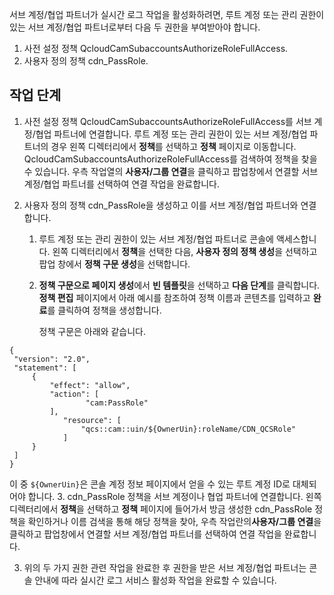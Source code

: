 서브 계정/협업 파트너가 실시간 로그 작업을 활성화하려면, 루트 계정 또는 관리 권한이 있는 서브 계정/협업 파트너로부터 다음 두 권한을 부여받아야 합니다.

1. 사전 설정 정책 QcloudCamSubaccountsAuthorizeRoleFullAccess.
2. 사용자 정의 정책 cdn_PassRole.

## 작업 단계

1. 사전 설정 정책 QcloudCamSubaccountsAuthorizeRoleFullAccess를 서브 계정/협업 파트너에 연결합니다.
   루트 계정 또는 관리 권한이 있는 서브 계정/협업 파트너의 경우 왼쪽 디렉터리에서 **정책**를 선택하고 **정책** 페이지로 이동합니다. QcloudCamSubaccountsAuthorizeRoleFullAccess를 검색하여 정책을 찾을 수 있습니다. 우측 작업열의 **사용자/그룹 연결**을 클릭하고 팝업창에서 연결할 서브 계정/협업 파트너를 선택하여 연결 작업을 완료합니다.

2. 사용자 정의 정책 cdn_PassRole을 생성하고 이를 서브 계정/협업 파트너와 연결합니다.
   1. 루트 계정 또는 관리 권한이 있는 서브 계정/협업 파트너로 콘솔에 액세스합니다. 왼쪽 디렉터리에서 **정책**을 선택한 다음, **사용자 정의 정책 생성**을 선택하고 팝업 창에서 **정책 구문 생성**을 선택합니다. 

   2. **정책 구문으로 페이지 생성**에서 **빈 템플릿**을 선택하고 **다음 단계**를 클릭합니다. **정책 편집** 페이지에서 아래 예시를 참조하여 정책 이름과 콘텐츠를 입력하고 **완료**를 클릭하여 정책을 생성합니다.

      정책 구문은 아래와 같습니다.
```
{
 "version": "2.0",
 "statement": [
     {
         "effect": "allow",
         "action": [
                 "cam:PassRole"
         ],
            "resource": [
                "qcs::cam::uin/${OwnerUin}:roleName/CDN_QCSRole"
            ]
     }
 ]
}
```
이 중 `${OwnerUin}`은 콘솔 계정 정보 페이지에서 얻을 수 있는 루트 계정 ID로 대체되어야 합니다.
 3. cdn_PassRole 정책을 서브 계정이나 협업 파트너에 연결합니다.
왼쪽 디렉터리에서 **정책**을 선택하고 **정책** 페이지에 들어가서 방금 생성한 cdn_PassRole 정책을 확인하거나 이름 검색을 통해 해당 정책을 찾아, 우측 작업란의**사용자/그룹 연결**을 클릭하고 팝업창에서 연결할 서브 계정/협업 파트너를 선택하여 연결 작업을 완료합니다.

3. 위의 두 가지 권한 관련 작업을 완료한 후 권한을 받은 서브 계정/협업 파트너는 콘솔 안내에 따라 실시간 로그 서비스 활성화 작업을 완료할 수 있습니다.

